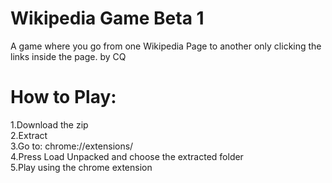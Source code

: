 # Wikipedia Game Beta 1
A game where you go from one Wikipedia Page to another only clicking the links inside the page. by CQ

# How to Play:<br /> 
1.Download the zip<br /> 
2.Extract<br /> 
3.Go to: chrome://extensions/<br /> 
4.Press Load Unpacked and choose the extracted folder<br /> 
5.Play using the chrome extension

